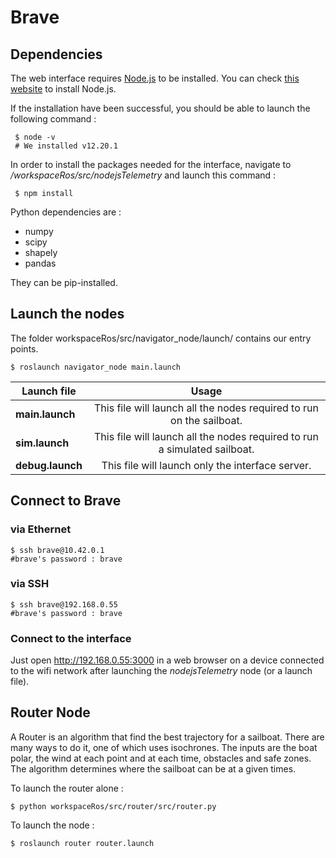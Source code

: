 # Brave

## Dependencies
The web interface requires [Node.js](https://nodejs.org/en/) to be installed. You can check [this website](https://nodejs.org/en/download/) to install Node.js.

If the installation have been successful, you should be able to launch the following command :
```shell
 $ node -v
 # We installed v12.20.1
 ```

In order to install the packages needed for the interface, navigate to */workspaceRos/src/nodejsTelemetry* and launch this command :
```shell
 $ npm install
 ```

 Python dependencies are :
- numpy
- scipy
- shapely
- pandas

They can be pip-installed.

 ## Launch the nodes
 The folder workspaceRos/src/navigator_node/launch/ contains our entry points.
  ```shell
 $ roslaunch navigator_node main.launch
 ```

 | Launch file        | Usage           |
| ------------- |:-------------:|
|  **main.launch**     | This file will launch all the nodes required to run on the sailboat. |
| **sim.launch**      | This file will launch all the nodes required to run a simulated sailboat.      |  
| **debug.launch** | This file will launch only the interface server.      |   

## Connect to Brave 

### via Ethernet
 ```shell
 $ ssh brave@10.42.0.1
 #brave's password : brave
 ```
### via SSH
 ```shell
 $ ssh brave@192.168.0.55
 #brave's password : brave
 ```
### Connect to the interface
Just open <http://192.168.0.55:3000> in a web browser on a device connected to the wifi network after launching the *nodejsTelemetry* node (or a launch file).


 ## Router Node
 A Router is an algorithm that find the best trajectory for a sailboat. 
 There are many ways to do it, one of which uses isochrones. 
 The inputs are the boat polar, the wind at each point and at each time, obstacles and safe zones.
 The algorithm determines where the sailboat can be at a given times.

 To launch the router alone :
 ```shell
 $ python workspaceRos/src/router/src/router.py
 ```

 To launch the node :
 ```shell
 $ roslaunch router router.launch
 ```
